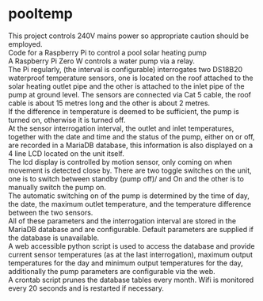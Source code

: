 # pooltemp
This project controls 240V mains power so appropriate caution should be employed.<br>
Code for a Raspberry Pi to control a pool solar heating pump<br>
A Raspberry Pi Zero W controls a water pump via a relay.<br>
The Pi regularly, (the interval is configurable) interrogates two DS18B20 waterproof temperature sensors, 
one is located on the roof attached to the solar heating outlet pipe and the other is attached
to the inlet pipe of the pump at ground level. The sensors are connected via Cat 5 cable, the roof cable is about
15 metres long and the other is about 2 metres.<br>
If the difference in temperature is deemed to be sufficient, the pump is turned on, otherwise it is turned off.<br>
At the sensor interrogation interval, the outlet and inlet temperatures, together with the date and time and the
status of the pump, either on or off, are recorded in a MariaDB database, this information
is also displayed on a 4 line LCD located on the unit itself.<br>
The lcd display is controlled by motion sensor, only coming on when movement is detected close by.
There are two toggle switches on the unit, one is to switch between standby (pump off)/ and On and
the other is to manually switch the pump on.<br>
The automatic switching on of the pump is determined by the time of day, the date, the maximum outlet temperature,
and the temperature difference between the two sensors.<br> All of these parameters and the interrogation interval 
are stored in the MariaDB database and are configurable. Default parameters are supplied if the database is unavailable.<br> 
A web accessible python script is used to access the database and provide current sensor temperatures (as at the last interrogation),
maximum output temperatures for the day and minimum output temperatures for the day, additionally the pump parameters are configurable
via the web.<br>
A crontab script prunes the database tables every month.
Wifi is monitored every 20 seconds and is restarted if necessary.
